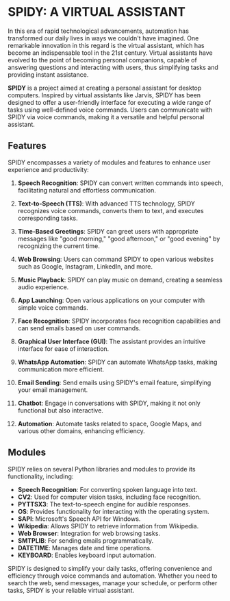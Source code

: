 # SPIDY: A VIRTUAL ASSISTANT

In this era of rapid technological advancements, automation has transformed our daily lives in ways we couldn't have imagined. One remarkable innovation in this regard is the virtual assistant, which has become an indispensable tool in the 21st century. Virtual assistants have evolved to the point of becoming personal companions, capable of answering questions and interacting with users, thus simplifying tasks and providing instant assistance.

**SPIDY** is a project aimed at creating a personal assistant for desktop computers. Inspired by virtual assistants like Jarvis, SPIDY has been designed to offer a user-friendly interface for executing a wide range of tasks using well-defined voice commands. Users can communicate with SPIDY via voice commands, making it a versatile and helpful personal assistant.

## Features

SPIDY encompasses a variety of modules and features to enhance user experience and productivity:

1. **Speech Recognition**: SPIDY can convert written commands into speech, facilitating natural and effortless communication.

2. **Text-to-Speech (TTS)**: With advanced TTS technology, SPIDY recognizes voice commands, converts them to text, and executes corresponding tasks.

3. **Time-Based Greetings**: SPIDY can greet users with appropriate messages like "good morning," "good afternoon," or "good evening" by recognizing the current time.

4. **Web Browsing**: Users can command SPIDY to open various websites such as Google, Instagram, LinkedIn, and more.

5. **Music Playback**: SPIDY can play music on demand, creating a seamless audio experience.

6. **App Launching**: Open various applications on your computer with simple voice commands.

7. **Face Recognition**: SPIDY incorporates face recognition capabilities and can send emails based on user commands.

8. **Graphical User Interface (GUI)**: The assistant provides an intuitive interface for ease of interaction.

9. **WhatsApp Automation**: SPIDY can automate WhatsApp tasks, making communication more efficient.

10. **Email Sending**: Send emails using SPIDY's email feature, simplifying your email management.

11. **Chatbot**: Engage in conversations with SPIDY, making it not only functional but also interactive.

12. **Automation**: Automate tasks related to space, Google Maps, and various other domains, enhancing efficiency.

## Modules

SPIDY relies on several Python libraries and modules to provide its functionality, including:

- **Speech Recognition**: For converting spoken language into text.
- **CV2**: Used for computer vision tasks, including face recognition.
- **PYTTSX3**: The text-to-speech engine for audible responses.
- **OS**: Provides functionality for interacting with the operating system.
- **SAPI**: Microsoft's Speech API for Windows.
- **Wikipedia**: Allows SPIDY to retrieve information from Wikipedia.
- **Web Browser**: Integration for web browsing tasks.
- **SMTPLIB**: For sending emails programmatically.
- **DATETIME**: Manages date and time operations.
- **KEYBOARD**: Enables keyboard input automation.

SPIDY is designed to simplify your daily tasks, offering convenience and efficiency through voice commands and automation. Whether you need to search the web, send messages, manage your schedule, or perform other tasks, SPIDY is your reliable virtual assistant.
